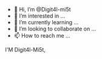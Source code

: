 - 👋 Hi, I’m @Digit4l-mi5t
- 👀 I’m interested in ...
- 🌱 I’m currently learning ...
- 💞️ I’m looking to collaborate on ...
- 📫 How to reach me ...

<!---
Digit4l-mi5t/Digit4l-mi5t is a ✨ special ✨ repository because its `README.md` (this file) appears on your GitHub profile.
You can click the Preview link to take a look at your changes.
--->
I'M Digit4l-Mi5t, 
